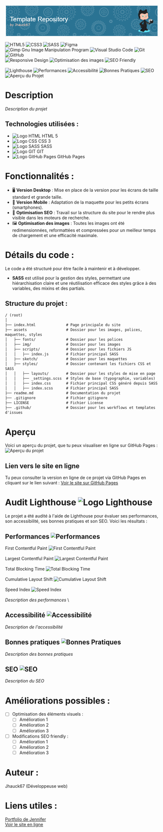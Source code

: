 ![# Projet Gaming Campus](assets/sketch/github-header-image.png)

![HTML5](https://img.shields.io/badge/html5-%23E34F26.svg?style=for-the-badge&logo=html5&logoColor=white) ![CSS3](https://img.shields.io/badge/css3-%231572B6.svg?style=for-the-badge&logo=css3&logoColor=white) ![SASS](https://img.shields.io/badge/SASS-hotpink.svg?style=for-the-badge&logo=SASS&logoColor=white) ![Figma](https://img.shields.io/badge/figma-%23F24E1E.svg?style=for-the-badge&logo=figma&logoColor=white) ![Gimp Gnu Image Manipulation Program](https://img.shields.io/badge/Gimp-657D8B?style=for-the-badge&logo=gimp&logoColor=FFFFFF) ![Visual Studio Code](https://img.shields.io/badge/Visual%20Studio%20Code-0078d7.svg?style=for-the-badge&logo=visual-studio-code&logoColor=white) ![Git](https://img.shields.io/badge/git-%23F05033.svg?style=for-the-badge&logo=git&logoColor=white) ![GitHub](https://img.shields.io/badge/github-%23121011.svg?style=for-the-badge&logo=github&logoColor=white)  
![Responsive Design](https://img.shields.io/badge/Responsive_Design-Mobile_Friendly-2ea44f) ![Optimisation des images](https://img.shields.io/badge/Optimisation%20des%20images-Squoosh-blue) ![SEO Friendly](https://img.shields.io/badge/SEO-Friendly-2ea44f)  
\
![Lighthouse](https://img.shields.io/badge/Lighthouse-white?style=for-the-badge&logo=lighthouse) 
![Performances](https://img.shields.io/badge/Performances-xx-grey) ![Accessibilité](https://img.shields.io/badge/Accessibilit%C3%A9-xx-grey) ![Bonnes Pratiques](https://img.shields.io/badge/Bonnes_pratiques-xx-grey) ![SEO](https://img.shields.io/badge/SEO-xx-grey)
\
<img src="" alt="Aperçu du Projet" style="width:960px; height:auto;">

# Description

*Description du projet*

## Technologies utilisées :

- <img src="https://go-skill-icons.vercel.app/api/icons?i=html" alt="Logo HTML" style="width:16px; height:auto;"> HTML 5
- <img src="https://go-skill-icons.vercel.app/api/icons?i=css" alt="Logo CSS" style="width:16px; height:auto;"> CSS 3
- <img src="https://go-skill-icons.vercel.app/api/icons?i=sass" alt="Logo SASS" style="width:16px; height:auto;"> SASS
- <img src="https://go-skill-icons.vercel.app/api/icons?i=git" alt="Logo GIT" style="width:16px; height:auto;"> GIT
- <img src="https://go-skill-icons.vercel.app/api/icons?i=githubpages" alt="Logo GitHub Pages" style="width:16px; height:auto;"> GitHub Pages

# Fonctionnalités :

- 🖥️ **Version Desktop** : Mise en place de la version pour les écrans de taille standard et grande taille.
- 📱 **Version Mobile** : Adaptation de la maquette pour les petits écrans (smartphones).
- 🔎 **Optimisation SEO** : Travail sur la structure du site pour le rendre plus visible dans les moteurs de recherche.
- 🖼️ **Optimisation des images** : Toutes les images ont été redimensionnées, reformattées et compressées pour un meilleur temps de chargement et une efficacité maximale.

# Détails du code :

Le code a été structuré pour être facile à maintenir et à développer.

- **SASS** est utilisé pour la gestion des styles, permettant une hiérarchisation claire et une réutilisation efficace des styles grâce à des variables, des mixins et des partials.

## Structure du projet :

```plaintext
/ (root)
│
├── index.html              # Page principale du site
├── assets                  # Dossier pour les images, polices, maquettes, styles
│   ├── fonts/              # Dossier pour les polices
│   ├── img/                # Dossier pour les images
│   ├── scripts/            # Dossier pour les fichiers JS
│   │   ├── index.js        # Fichier principal SASS
│   ├── sketch/             # Dossier pour les maquettes
│   ├── styles/             # Dossier contenant les fichiers CSS et SASS
│   │   ├── layouts/        # Dossier pour les styles de mise en page
│   │   ├── _settings.scss  # Styles de base (typographie, variables)
│   │   ├── index.css       # Fichier principal CSS généré depuis SASS
│   │   ├── index.scss      # Fichier principal SASS
├── readme.md               # Documentation du projet
├── .gitignore              # Fichier gitignore
├── LICENSE                 # Fichier License
├── .github/                # Dossier pour les workflows et templates d'issues
```

# Aperçu

Voici un aperçu du projet, que tu peux visualiser en ligne sur GitHub Pages :
![Aperçu du projet]()  

## Lien vers le site en ligne

Tu peux consulter la version en ligne de ce projet via GitHub Pages en cliquant sur le lien suivant :
[Voir le site sur GitHub Pages]()

# Audit Lighthouse <img src="https://go-skill-icons.vercel.app/api/icons?i=lighthouse" alt="Logo Lighthouse" style="width:32px; height:auto;">

Le projet a été audité à l'aide de Lighthouse pour évaluer ses performances, son accessibilité, ses bonnes pratiques et son SEO. Voici les résultats :

## Performances ![Performances](https://img.shields.io/badge/Performances-xx-grey)

First Contentful Paint ![First Contentful Paint](https://img.shields.io/badge/FCP-xx-grey)  
\
Largest Contentful Paint ![Largest Contentful Paint](https://img.shields.io/badge/LCP-xx-grey)  
\
Total Blocking Time ![Total Blocking Time](https://img.shields.io/badge/TBT-xx-grey)  
\
Cumulative Layout Shift ![Cumulative Layout Shift](https://img.shields.io/badge/CLS-xx-grey)  
\
Speed Index ![Speed Index](https://img.shields.io/badge/Speed_Index-xx-grey)
\
\
*Description des performances*
\
## Accessibilité ![Accessibilité](https://img.shields.io/badge/Accessibilit%C3%A9-xx-grey)
*Description de l'accessibilité*

## Bonnes pratiques ![Bonnes Pratiques](https://img.shields.io/badge/Bonnes_pratiques-xx-grey)
*Description des bonnes pratiques*

## SEO ![SEO](https://img.shields.io/badge/SEO-xx-grey)
*Description du SEO*

# Améliorations possibles :

- [ ] Optimisation des éléments visuels :
  - [ ] Amélioration 1
  - [ ] Amélioration 2
  - [ ] Amélioration 3

- [ ] Modifications SEO friendly :
  - [ ] Amélioration 1
  - [ ] Amélioration 2
  - [ ] Amélioration 3

# Auteur :

Jhauck67 (Développeuse web)

# Liens utiles :

[Portfolio de Jennifer](https://jhauck67.github.io/jenniferhauck/index.html)  
[Voir le site en ligne](https://jhauck67.github.io/Projet-Gaming-Campus/)
